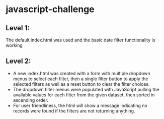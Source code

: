 # javascript-challenge

## Level 1:
The default index.html was used and the basic date filter functionality is working

## Level 2: 
* A new index.html was created with a form with multiple dropdown menus to select each filter, then a single filter button to apply the selected filters as well as a reset button to clear the filter choices.
* The dropdown filter menus were populated with JavaScript pulling the available values for each filter from the given dataset, then sorted in ascending order.
* For user friendliness, the html will show a message indicating no records were found if the filters are not returning anything.
